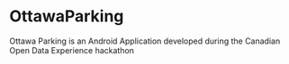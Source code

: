 OttawaParking
=============

Ottawa Parking is an Android Application developed during the Canadian Open Data Experience hackathon
